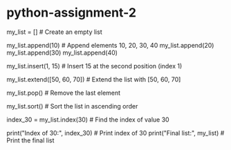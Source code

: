 # python-assignment-2
my_list = []  # Create an empty list

my_list.append(10)  # Append elements 10, 20, 30, 40
my_list.append(20)
my_list.append(30)
my_list.append(40)

my_list.insert(1, 15)  # Insert 15 at the second position (index 1)

my_list.extend([50, 60, 70])  # Extend the list with [50, 60, 70]

my_list.pop()  # Remove the last element

my_list.sort()  # Sort the list in ascending order

index_30 = my_list.index(30)  # Find the index of value 30

print("Index of 30:", index_30)  # Print index of 30
print("Final list:", my_list)  # Print the final list
